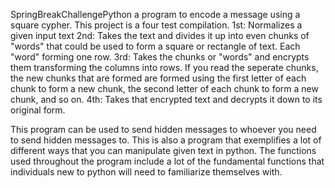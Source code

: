 SpringBreakChallengePython
a program to encode a message using a square cypher.
This project is a four test compilation.
	1st: Normalizes a given input text
	2nd: Takes the text and divides it up into even chunks of "words" that could be used to form a square or rectangle of text. Each "word" forming one row.
	3rd: Takes the chunks or "words" and encrypts them transforming the columns into rows. If you read the seperate chunks, the new chunks that are formed are formed using the first letter of each chunk to form a new chunk, the second letter of each chunk to form a new chunk, and so on. 
	4th: Takes that encrypted text and decrypts it down to its original form.

This program can be used to send hidden messages to whoever you need to send hidden messages to. 
This is also a program that exemplifies a lot of different ways that you can manipulate given text in python. The functions used throughout the program include a lot of the fundamental functions that individuals new to python will need to familiarize themselves with. 


